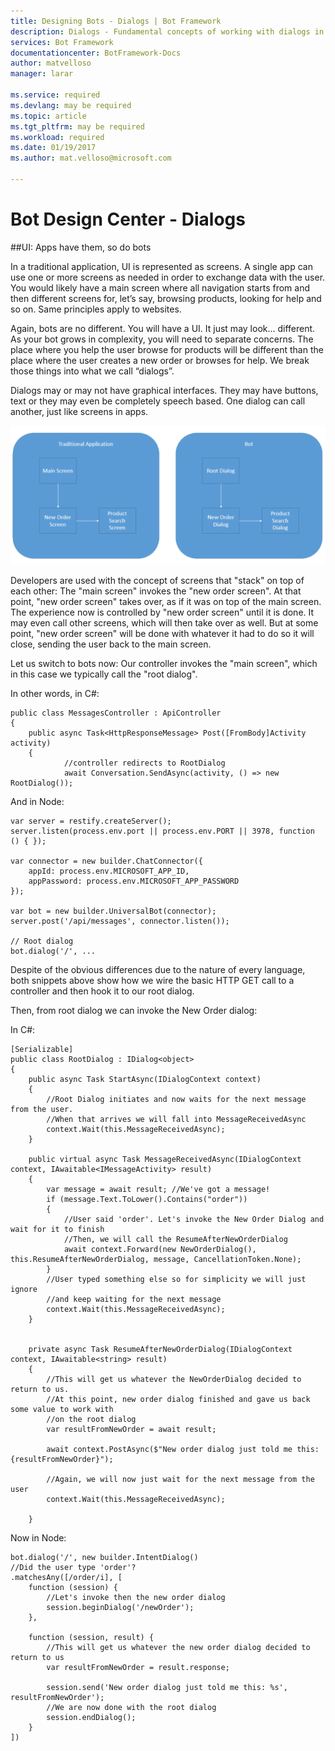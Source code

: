 ```yaml
---
title: Designing Bots - Dialogs | Bot Framework
description: Dialogs - Fundamental concepts of working with dialogs in the Microsoft Bot Framework
services: Bot Framework
documentationcenter: BotFramework-Docs
author: matvelloso
manager: larar

ms.service: required
ms.devlang: may be required
ms.topic: article
ms.tgt_pltfrm: may be required
ms.workload: required
ms.date: 01/19/2017
ms.author: mat.velloso@microsoft.com

---
```

# Bot Design Center - Dialogs


##UI: Apps have them, so do bots 

In a traditional application, UI is represented as screens. A single app can use one or more screens as needed in order to exchange data with the user. You would likely have a main screen where all navigation starts from and then different screens for, let’s say, browsing products, looking for help and so on. Same principles apply to websites.

Again, bots are no different. You will have a UI. It just may look… different. As your bot grows in complexity, you will need to separate concerns. The place where you help the user browse for products will be different than the place where the user creates a new order or browses for help. We break those things into what we call “dialogs”. 

Dialogs may or may not have graphical interfaces. They may have buttons, text or they may even be completely speech based. One dialog can call another, just like screens in apps.

![bot](../../media/designing-bots/core/dialogs-screens.png)

Developers are used with the concept of screens that "stack" on top of each other: The "main screen" invokes the "new order screen". At that point, "new order screen" takes over, as if it was on top of the main screen. The experience now is controlled by "new order screen" until it is done. It may even call other screens, which will then take over as well. But at some point, "new order screen" will be done with whatever it had to do so it will close, sending the user back to the main screen.

Let us switch to bots now: Our controller invokes the "main screen", which in this case we typically call the "root dialog".

In other words, in C#:


	public class MessagesController : ApiController
	{
        public async Task<HttpResponseMessage> Post([FromBody]Activity activity)
        {
				//controller redirects to RootDialog
                await Conversation.SendAsync(activity, () => new RootDialog()); 


And in Node:

	var server = restify.createServer();
	server.listen(process.env.port || process.env.PORT || 3978, function () { });

	var connector = new builder.ChatConnector({
    	appId: process.env.MICROSOFT_APP_ID,
		appPassword: process.env.MICROSOFT_APP_PASSWORD
	});

	var bot = new builder.UniversalBot(connector);
	server.post('/api/messages', connector.listen());

	// Root dialog
	bot.dialog('/', ...

Despite of the obvious differences due to the nature of every language, both snippets above show how we wire the basic HTTP GET call to a controller and then hook it to our root dialog.

Then, from root dialog we can invoke the New Order dialog:

In C#:


    [Serializable]
    public class RootDialog : IDialog<object>
    {
        public async Task StartAsync(IDialogContext context)
        {
			//Root Dialog initiates and now waits for the next message from the user. 
			//When that arrives we will fall into MessageReceivedAsync
            context.Wait(this.MessageReceivedAsync); 
        }

        public virtual async Task MessageReceivedAsync(IDialogContext context, IAwaitable<IMessageActivity> result)
        {
            var message = await result; //We've got a message!
            if (message.Text.ToLower().Contains("order"))
            {
				//User said 'order'. Let's invoke the New Order Dialog and wait for it to finish
				//Then, we will call the ResumeAfterNewOrderDialog
                await context.Forward(new NewOrderDialog(), this.ResumeAfterNewOrderDialog, message, CancellationToken.None);
            }
			//User typed something else so for simplicity we will just ignore 
			//and keep waiting for the next message
            context.Wait(this.MessageReceivedAsync);
        }


        private async Task ResumeAfterNewOrderDialog(IDialogContext context, IAwaitable<string> result)
        {
			//This will get us whatever the NewOrderDialog decided to return to us. 
			//At this point, new order dialog finished and gave us back some value to work with
			//on the root dialog
            var resultFromNewOrder = await result;

            await context.PostAsync($"New order dialog just told me this: {resultFromNewOrder}");

			//Again, we will now just wait for the next message from the user
            context.Wait(this.MessageReceivedAsync);

        }

Now in Node:

	bot.dialog('/', new builder.IntentDialog()
	//Did the user type 'order'?
    .matchesAny([/order/i], [ 
        function (session) {
			//Let's invoke then the new order dialog
            session.beginDialog('/newOrder');
        },

        function (session, result) {
			//This will get us whatever the new order dialog decided to return to us
			var resultFromNewOrder = result.response;

            session.send('New order dialog just told me this: %s', resultFromNewOrder');
            //We are now done with the root dialog
			session.endDialog(); 
        }
    ])

